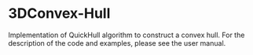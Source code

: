 # 3DConvex-Hull
Implementation of QuickHull algorithm to construct a convex hull.
For the description of the code and examples, please see the user manual.

